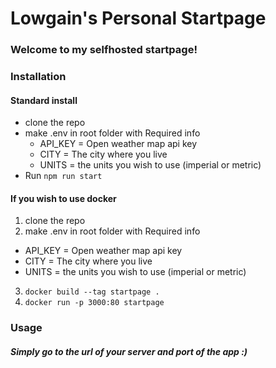 # Lowgain's Personal Startpage

### Welcome to my selfhosted startpage!

### Installation
#### Standard install
- clone the repo
- make .env in root folder with Required info 
  - API_KEY = Open weather map api key
  - CITY = The city where you live
  - UNITS = the units you wish to use (imperial or metric)
- Run <code>npm run start</code>

#### If you wish to use docker
1. clone the repo
2. make .env in root folder with Required info 
  - API_KEY = Open weather map api key
  - CITY = The city where you live
  - UNITS = the units you wish to use (imperial or metric)
3. <code>docker build --tag startpage .</code>
4. <code>docker run -p 3000:80 startpage</code>

### Usage
##### Simply go to the url of your server and port of the app :)
